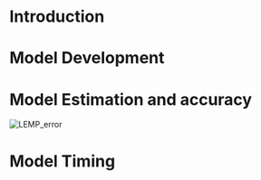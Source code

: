 # Introduction

# Model Development

# Model Estimation and accuracy
![LEMP_error](https://user-images.githubusercontent.com/69466658/183671863-bf49eb73-f3ff-437a-8d92-63b271bde777.JPG)

# Model Timing

